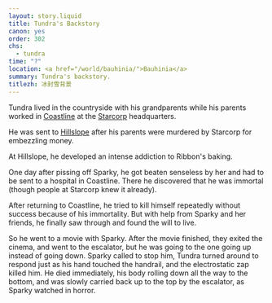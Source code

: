 ```yaml
---
layout: story.liquid
title: Tundra's Backstory
canon: yes
order: 302
chs:
  - tundra
time: "?"
location: <a href="/world/bauhinia/">Bauhinia</a>
summary: Tundra's backstory.
titlezh: 冰封雪背景
---
```


Tundra lived in the countryside with his grandparents while his parents worked in [Coastline](/world/bauhinia/coastline/) at the [Starcorp](/world/bauhinia/starcorp/) headquarters.

He was sent to [Hillslope](/world/bauhinia/hillslope/) after his parents were murdered by Starcorp for embezzling money.

At Hillslope, he developed an intense addiction to Ribbon's baking.

One day after pissing off Sparky, he got beaten senseless by her and had to be sent to a hospital in Coastline. There he discovered that he was immortal (though people at Starcorp knew it already).

After returning to Coastline, he tried to kill himself repeatedly without success because of his immortality. But with help from Sparky and her friends, he finally saw through and found the will to live.

So he went to a movie with Sparky. After the movie finished, they exited the cinema, and went to the escalator, but he was going to the one going up instead of going down. Sparky called to stop him, Tundra turned around to respond just as his hand touched the handrail, and the electrostatic zap killed him. He died immediately, his body rolling down all the way to the bottom, and was slowly carried back up to the top by the escalator, as Sparky watched in horror.
